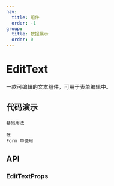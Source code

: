 ```yaml
---
nav:
  title: 组件
  order: -1
group:
  title: 数据展示
  order: 0
---
```


# EditText

一款可编辑的文本组件，可用于表单编辑中。

## 代码演示

<code src="./demo/basic.tsx" >基础用法</code>

<code src="./demo/form.tsx" description="可用于 `Form` 表单编辑中，用法和 `Input` 相同。">在 Form 中使用</code>

## API

### EditTextProps

<API id="EditText"></API>
